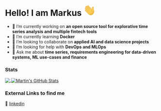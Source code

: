 <!--
**mrkshdt/mrkshdt** is a ✨ _special_ ✨ repository because its `README.md` (this file) appears on your GitHub profile.

Here are some ideas to get you started:

- 🔭 I’m currently working on ...
- 🌱 I’m currently learning ...
- 👯 I’m looking to collaborate on ...
- 🤔 I’m looking for help with ...
- 💬 Ask me about ...
- 📫 How to reach me: ...
- 😄 Pronouns: ...
- ⚡ Fun fact: ...
-->


# Hello! I am Markus <img src="https://github.com/mrkshdt/mrkshdt/blob/main/wave.gif?raw=true" width="40px">


- 🔭 I’m currently working on <b>an open source tool for explorative time series analysis and multiple fintech tools</b>
- 🌱 I’m currently learning <b>Docker</b>
- 👯 I’m looking to collaborate on <b>applied AI and data science projects</b>
- 🤔 I’m looking for help with <b>DevOps and MLOps</b>
- 💬 Ask me about <b>time series, requirements engineering for data-driven systems, ML use-cases and finance</b> 

### Stats

<a href="https://github.com/mrkshdt">
  <img align="center" src="https://github-readme-stats.vercel.app/api/top-langs/?username=mrkshdt&hide=java&title_color=ffffff&text_color=c9cacc&icon_color=2bbc8a&bg_color=1d1f21&langs_count=3" />
</a>
<a href="https://github.com/mrkshdt">
  <img align="center" src="https://github-readme-stats.vercel.app/api?username=mrkshdt&show_icons=true&line_height=27&count_private=true&title_color=ffffff&text_color=c9cacc&icon_color=2bbc8a&bg_color=1d1f21" alt="Martin's GitHub Stats" />
</a>


</a>    


### External Links to find me


👔 [linkedin][linkedin] 


[linkedin]:  https://www.linkedin.com/in/markus-heidt/


